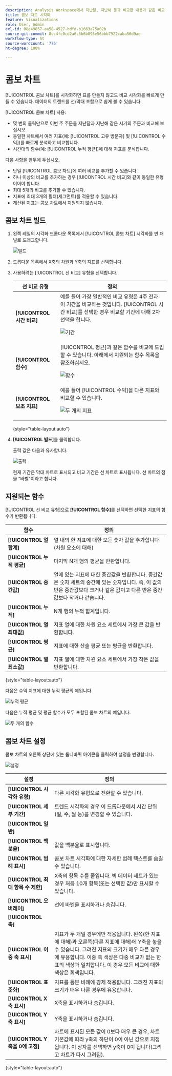 ```yaml
---
description: Analysis Workspace에서 지난달, 지난해 등과 비교한 내용과 같은 비교 데이터를 쉽게 시각화할 수 있습니다.
title: 콤보 차트 시각화
feature: Visualizations
role: User, Admin
exl-id: 08e49857-aa58-4527-bdfd-b1663a75a02b
source-git-commit: 8cc4fc0cd2a6c5b6b895e56bbb7922caba56d9ae
workflow-type: ht
source-wordcount: '776'
ht-degree: 100%

---
```


# 콤보 차트

[!UICONTROL 콤보 차트]를 시각화하면 표를 만들지 않고도 비교 시각화를 빠르게 만들 수 있습니다. 데이터의 트렌드를 선/막대 조합으로 쉽게 볼 수 있습니다.

[!UICONTROL 콤보 차트] 사용:

* 몇 번의 클릭만으로 이번 주 주문을 지난달과 지난해 같은 시기의 주문과 비교해 보십시오.
* 동일한 차트에서 여러 지표(예: [!UICONTROL 고유 방문자] 및 [!UICONTROL 수익])를 빠르게 분석하고 비교합니다.
* 시간대의 함수(예: [!UICONTROL 누적 평균])에 대해 지표를 분석합니다.

다음 사항을 염두에 두십시오.

* 단일 [!UICONTROL 콤보 차트]에 여러 비교를 추가할 수 있습니다.
* 하나 이상의 비교를 추가하는 경우 [!UICONTROL 시간 비교]와 같이 동일한 유형이어야 합니다.
* 최대 5개의 비교를 추가할 수 있습니다.
* 지표에 최대 3개의 필터(세그먼트)를 적용할 수 있습니다.
* 계산된 지표는 콤보 차트에서 지원되지 않습니다.

## 콤보 차트 빌드

1. 왼쪽 레일의 시각화 드롭다운 목록에서 [!UICONTROL 콤보 차트] 시각화를 빈 패널로 드래그합니다.

   ![빌드](assets/combo-chart-build.png)

1. 드롭다운 목록에서 X축의 차원과 Y축의 지표를 선택합니다.

1. 사용하려는 [!UICONTROL 선 비교] 유형을 선택합니다.

   | 선 비교 유형 | 정의 |
   | --- | --- |
   | **[!UICONTROL 시간 비교]** | 예를 들어 가장 일반적인 비교 유형은 4주 전과 이 기간을 비교하는 것입니다. [!UICONTROL 시간 비교]를 선택한 경우 비교할 기간에 대해 2차 선택을 합니다.<p>![기간](assets/combo-time-period.png) |
   | **[!UICONTROL 함수]** | [!UICONTROL 평균]과 같은 함수를 비교에 도입할 수 있습니다. 아래에서 지원되는 함수 목록을 참조하십시오.<p>![함수](assets/combo-functions.png) |
   | **[!UICONTROL 보조 지표]** | 예를 들어 [!UICONTROL 수익]을 다른 지표와 비교할 수 있습니다.<p>![두 개의 지표](assets/combo-2metrics.png) |

   {style=&quot;table-layout:auto&quot;}

1. **[!UICONTROL 빌드]**&#x200B;를 클릭합니다.

   출력 값은 다음과 유사합니다.

   ![출력](assets/combo-output.png)

   현재 기간은 막대 차트로 표시되고 비교 기간은 선 차트로 표시됩니다. 선 차트의 점을 “바벨”이라고 합니다.

## 지원되는 함수

[!UICONTROL 선 비교 유형]으로 **[!UICONTROL 함수]**&#x200B;를 선택하면 선택한 지표의 함수가 반환됩니다.

| 함수 | 정의 |
| --- | --- |
| **[!UICONTROL 열 합계]** | 열 내의 한 지표에 대한 모든 숫자 값을 추가합니다(차원 요소에 대해) |
| **[!UICONTROL 누적 평균]** | 마지막 N개 행의 평균을 반환합니다. |
| **[!UICONTROL 중간값]** | 열에 있는 지표에 대한 중간값을 반환합니다. 중간값은 숫자 세트의 중간에 있는 숫자입니다. 즉, 이 값의 반은 중간값보다 크거나 같은 값이고 다른 반은 중간값보다 작거나 같습니다. |
| **[!UICONTROL 누적]** | N개 행의 누적 합계입니다. |
| **[!UICONTROL 열 최대값]** | 지표 열에 대한 차원 요소 세트에서 가장 큰 값을 반환합니다. |
| **[!UICONTROL 평균]** | 지표에 대한 산술 평균 또는 평균을 반환합니다. |
| **[!UICONTROL 열 최소값]** | 지표 열에 대한 차원 요소 세트에서 가장 작은 값을 반환합니다. |

{style=&quot;table-layout:auto&quot;}

다음은 수익 지표에 대한 누적 평균의 예입니다.

![누적 평균](assets/combo-cumul-avg.png)

다음은 누적 평균 및 평균 함수가 모두 포함된 콤보 차트의 예입니다.

![두 개의 함수](assets/combo-two-functions.png)

## 콤보 차트 설정

콤보 차트의 오른쪽 상단에 있는 톱니바퀴 아이콘을 클릭하여 설정을 변경합니다.

![설정](assets/combo-settings.png)

| 설정 | 정의 |
| --- | --- |
| **[!UICONTROL 시각화 유형]** | 다른 시각화 유형으로 전환할 수 있습니다. |
| **[!UICONTROL 세부 기간]** | 트렌드 시각화의 경우 이 드롭다운에서 시간 단위(일, 주, 월 등)를 변경할 수 있습니다. |
| **[!UICONTROL 일반]** |  |
| **[!UICONTROL 백분율]** | 값을 백분율로 표시합니다. |
| **[!UICONTROL 범례 표시]** | 콤보 차트 시각화에 대한 자세한 범례 텍스트를 숨길 수 있습니다. |
| **[!UICONTROL 최대 항목 수 제한]** | X축의 항목 수를 줄입니다. 빅 데이터 세트가 있는 경우 처음 10개 항목(또는 선택한 값)만 표시할 수 있습니다. |
| **[!UICONTROL 오버레이]** | 선에 바벨을 표시하거나 숨깁니다. |
| **[!UICONTROL 축]** |  |
| **[!UICONTROL 이중 축 표시]** | 지표가 두 개일 경우에만 적용됩니다. 왼쪽(한 지표에 대해)과 오른쪽(다른 지표에 대해)에 Y축을 놓을 수 있습니다. 그려진 지표의 크기가 매우 다른 경우에 유용합니다. 이중 축 색상은 다중 비교가 없는 한 표의 색상과 일치합니다. 이 경우 모든 비교에 대한 색상은 회색입니다. |
| **[!UICONTROL 표준화]** | 지표를 등분 비례에 강제 적용합니다. 그려진 지표의 크기가 매우 다른 경우에 유용합니다. |
| **[!UICONTROL X축 표시]** | X축을 표시하거나 숨깁니다. |
| **[!UICONTROL Y축 표시]** | Y축을 표시하거나 숨깁니다. |
| **[!UICONTROL Y축을 0에 고정]** | 차트에 표시된 모든 값이 0보다 매우 큰 경우, 차트 기본값에 따라 y축의 하단이 0이 아닌 값으로 지정됩니다. 이 상자를 선택하면 y축이 0이 됩니다(그리고 차트가 다시 그려짐). |

{style=&quot;table-layout:auto&quot;}
